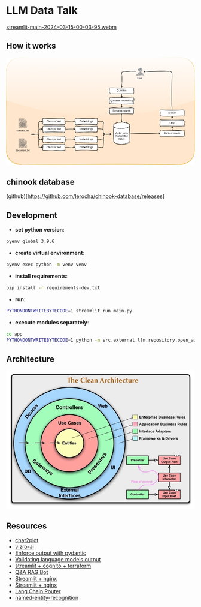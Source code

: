 # LLM Data Talk

[streamlit-main-2024-03-15-00-03-95.webm](https://github.com/dmenezesgabriel/llm-data-talk/assets/50274255/ff25ba04-42f4-4fdc-858d-ef074125139f)

## How it works

![How it works](docs/assets//how_it_works.drawio.png)

## chinook database

(github)[https://github.com/lerocha/chinook-database/releases]

## Development

- **set python version**:

```sh
pyenv global 3.9.6
```

- **create virtual environment**:

```sh
pyenv exec python -m venv venv
```

- **install requirements**:

```sh
pip install -r requirements-dev.txt
```

- **run**:

```sh
PYTHONDONTWRITEBYTECODE=1 streamlit run main.py
```

- **execute modules separately**:

```sh
cd app
PYTHONDONTWRITEBYTECODE=1 python -m src.external.llm.repository.open_ai
```

## Architecture

![clean-architecture](docs/assets/clean_architecture.jpg)

## Resources

- [chat2plot](https://github.com/nyanp/chat2plot)
- [vizro-ai](https://github.com/mckinsey/vizro/tree/main/vizro-ai)
- [Enforce output with pydantic](https://xebia.com/blog/enforce-and-validate-llm-output-with-pydantic/)
- [Validating language models output](https://medium.com/@azizbenothman76/pydantic-and-prompt-engineering-the-essentials-for-validating-language-model-outputs-e48553eb4a3b)
- [streamlit + cognito + terraform](https://medium.com/@EKohlmeyer/deploying-a-streamlit-web-app-on-aws-with-authentication-using-aws-cognito-a-comprehensive-guide-1da9e7ae4726)
- [Q&A RAG Bot](https://medium.com/@muhammad2000ammar/building-a-q-a-chatbot-on-private-data-ba1af4a9a4dc)
- [Streamlit + nginx](https://discuss.streamlit.io/t/deploy-streamlit-with-nginx-docker/52907/2)
- [Streamlit + nginx](https://discuss.streamlit.io/t/deploy-streamlit-app-using-nginx/15493)
- [Lang Chain Router](https://python.langchain.com/docs/expression_language/cookbook/embedding_router)
- [named-entity-recognition](https://medium.com/@grisanti.isidoro/named-entity-recognition-with-llms-extract-conversation-metadata-94d5536178f2)
